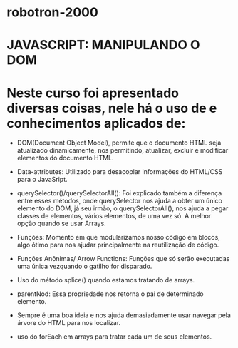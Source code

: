 # robotron-2000


# JAVASCRIPT: MANIPULANDO O DOM


# Neste curso foi apresentado diversas coisas, nele há o uso de e conhecimentos aplicados de: 

* DOM(Document Object Model), permite que o documento HTML seja atualizado dinamicamente, nos permitindo, atualizar, excluir e modificar elementos do documento HTML. 

* Data-attributes: Utilizado para desacoplar informações do HTML/CSS para o JavaSript.

* querySelector()/querySelectorAll(): Foi explicado também a diferença entre esses métodos, onde querySelector nos ajuda a obter um único elemento do DOM, já seu irmão, o querySelectorAll(), nos ajuda a pegar classes de elementos, vários elementos, de uma vez só. A melhor opção quando se usar Arrays.

* Funções: 
Momento em que modularizamos nosso código em blocos, algo ótimo para nos ajudar principalmente na reutilização de código.

* Funções Anônimas/ Arrow Functions: 
Funções que só serão executadas uma única vezquando o gatilho for disparado.

* Uso do método splice() quando estamos tratando de arrays. 

* parentNod: Essa propriedade nos retorna o pai de determinado elemento.

* Sempre é uma boa ideia e nos ajuda demasiadamente usar navegar pela árvore do HTML para nos localizar.

* uso do forEach em arrays para tratar cada um de seus elementos.
